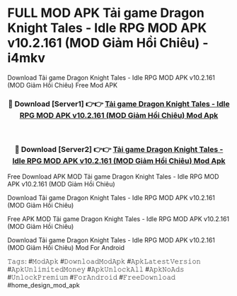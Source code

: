 # FULL MOD APK Tải game Dragon Knight Tales - Idle RPG MOD APK v10.2.161 (MOD Giảm Hồi Chiêu) - i4mkv
Download Tải game Dragon Knight Tales - Idle RPG MOD APK v10.2.161 (MOD Giảm Hồi Chiêu) Free Mod APK

<div align="center">
<h3>🔴 Download [Server1] 👉👉 <a href="https://apk-comot.site?title=Tải_game_Dragon_Knight_Tales_-_Idle_RPG_MOD_APK_v10.2.161_(MOD_Giảm_Hồi_Chiêu)">Tải game Dragon Knight Tales - Idle RPG MOD APK v10.2.161 (MOD Giảm Hồi Chiêu) Mod Apk</a></h3><br>

<h3>🔴 Download [Server2] 👉👉 <a href="https://apk-comot.site?title=Tải_game_Dragon_Knight_Tales_-_Idle_RPG_MOD_APK_v10.2.161_(MOD_Giảm_Hồi_Chiêu)">Tải game Dragon Knight Tales - Idle RPG MOD APK v10.2.161 (MOD Giảm Hồi Chiêu) Mod Apk</a></h3>
</div>


Free Download APK MOD Tải game Dragon Knight Tales - Idle RPG MOD APK v10.2.161 (MOD Giảm Hồi Chiêu)

Download Tải game Dragon Knight Tales - Idle RPG MOD APK v10.2.161 (MOD Giảm Hồi Chiêu) 

Free APK MOD Tải game Dragon Knight Tales - Idle RPG MOD APK v10.2.161 (MOD Giảm Hồi Chiêu) 

Download Tải game Dragon Knight Tales - Idle RPG MOD APK v10.2.161 (MOD Giảm Hồi Chiêu) Mod For Android

𝚃𝚊𝚐𝚜: #𝙼𝚘𝚍𝙰𝚙𝚔 #𝙳𝚘𝚠𝚗𝚕𝚘𝚊𝚍𝙼𝚘𝚍𝙰𝚙𝚔 #𝙰𝚙𝚔𝙻𝚊𝚝𝚎𝚜𝚝𝚅𝚎𝚛𝚜𝚒𝚘𝚗 #𝙰𝚙𝚔𝚄𝚗𝚕𝚒𝚖𝚒𝚝𝚎𝚍𝙼𝚘𝚗𝚎𝚢 #𝙰𝚙𝚔𝚄𝚗𝚕𝚘𝚌𝚔𝙰𝚕𝚕 #𝙰𝚙𝚔𝙽𝚘𝙰𝚍𝚜 #𝚄𝚗𝚕𝚘𝚌𝚔𝙿𝚛𝚎𝚖𝚒𝚞𝚖 #𝙵𝚘𝚛𝙰𝚗𝚍𝚛𝚘𝚒𝚍 #𝙵𝚛𝚎𝚎𝙳𝚘𝚠𝚗𝚕𝚘𝚊𝚍 #home_design_mod_apk